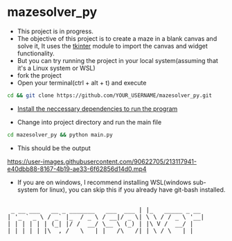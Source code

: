 # mazesolver_py

- This project is in progress.
- The objective of this project is to create a maze in a blank canvas and solve it, It uses the [tkinter](https://docs.python.org/3/library/tkinter.html) module to import the canvas and widget functionality.
- But you can try running the project in your local system(assuming that it's a Linux system or WSL)
- fork the project
- Open your terminal(ctrl + alt + t) and execute 
```bash
cd && git clone https://github.com/YOUR_USERNAME/mazesolver_py.git
```
- [Install the neccessary dependencies to run the program](https://gist.github.com/KiranSatyaRaj/1b99f51c3c5833132a14a923c945d3a5)

- Change into project directory and run the main file 
```bash
cd mazesolver_py && python main.py
```
- This should be the output


https://user-images.githubusercontent.com/90622705/213117941-e40dbb88-8167-4b19-ae33-6f62856d14d0.mp4


- If you are on windows, I recommend installing WSL(windows sub-system for linux), you can skip this if you already have git-bash installed.

<pre>    
 _ __ ___   __ _ _______   ___  ___ | |_   _____ _ __ 
| '_ ` _ \ / _` |_  / _ \ / __|/ _ \| \ \ / / _ \ '__|
| | | | | | (_| |/ /  __/ \__ \ (_) | |\ V /  __/ |   
|_| |_| |_|\__,_/___\___| |___/\___/|_| \_/ \___|_| 
</pre>
